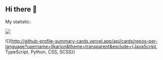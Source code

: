 ## Hi there 👋

My statistic:

![](http://github-profile-summary-cards.vercel.app/api/cards/profile-details?username=Ilkarion&theme=transparent)


![](http://github-profile-summary-cards.vercel.app/api/cards/repos-per-language?username=Ilkarion&theme=transparent&exclude={JavaScript, TypeScript, Python, CSS, SCSS})
